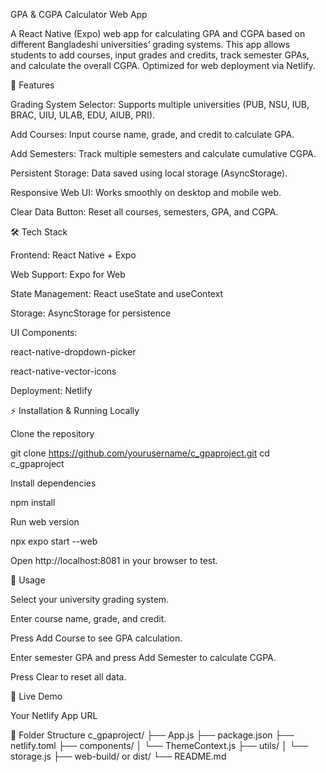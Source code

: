 GPA & CGPA Calculator Web App

A React Native (Expo) web app for calculating GPA and CGPA based on different Bangladeshi universities’ grading systems. This app allows students to add courses, input grades and credits, track semester GPAs, and calculate the overall CGPA. Optimized for web deployment via Netlify.

📌 Features

Grading System Selector: Supports multiple universities (PUB, NSU, IUB, BRAC, UIU, ULAB, EDU, AIUB, PRI).

Add Courses: Input course name, grade, and credit to calculate GPA.

Add Semesters: Track multiple semesters and calculate cumulative CGPA.

Persistent Storage: Data saved using local storage (AsyncStorage).

Responsive Web UI: Works smoothly on desktop and mobile web.

Clear Data Button: Reset all courses, semesters, GPA, and CGPA.

🛠 Tech Stack

Frontend: React Native + Expo

Web Support: Expo for Web

State Management: React useState and useContext

Storage: AsyncStorage for persistence

UI Components:

react-native-dropdown-picker

react-native-vector-icons

Deployment: Netlify

⚡ Installation & Running Locally

Clone the repository

git clone https://github.com/yourusername/c_gpaproject.git
cd c_gpaproject


Install dependencies

npm install


Run web version

npx expo start --web


Open http://localhost:8081 in your browser to test.


🧾 Usage

Select your university grading system.

Enter course name, grade, and credit.

Press Add Course to see GPA calculation.

Enter semester GPA and press Add Semester to calculate CGPA.

Press Clear to reset all data.

🔗 Live Demo

Your Netlify App URL

📂 Folder Structure
c_gpaproject/
├── App.js
├── package.json
├── netlify.toml
├── components/
│   └── ThemeContext.js
├── utils/
│   └── storage.js
├── web-build/ or dist/
└── README.md
